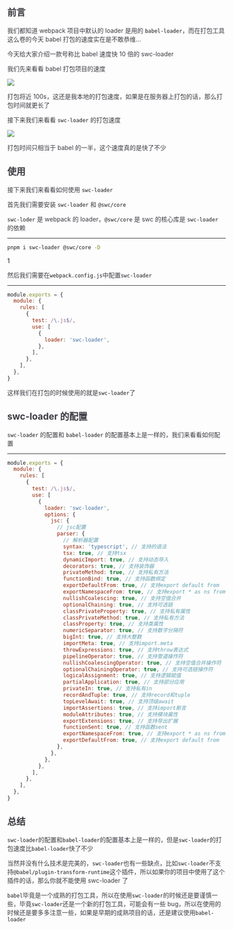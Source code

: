 ## <font style="color:rgb(60, 60, 67);">前言</font>
<font style="color:rgb(60, 60, 67);">我们都知道 webpack 项目中默认的 loader 是用的</font><font style="color:rgb(60, 60, 67);"> </font>`babel-loader`<font style="color:rgb(60, 60, 67);">，而在打包工具这么卷的今天 babel 打包的速度实在是不敢恭维...</font>

<font style="color:rgb(60, 60, 67);">今天给大家介绍一款号称比 babel 速度快 10 倍的 swc-loader</font>

<font style="color:rgb(60, 60, 67);">我们先来看看 babel 打包项目的速度</font>

![](https://cdn.nlark.com/yuque/0/2024/jpeg/207857/1725605151038-31e8a353-ab55-4409-b97e-0db2e69a4c29.jpeg)

<font style="color:rgb(60, 60, 67);">打包将近 100s，这还是我本地的打包速度，如果是在服务器上打包的话，那么打包时间就更长了</font>

<font style="color:rgb(60, 60, 67);">接下来我们来看看</font><font style="color:rgb(60, 60, 67);"> </font>`swc-loader`<font style="color:rgb(60, 60, 67);"> </font><font style="color:rgb(60, 60, 67);">的打包速度</font>

![](https://cdn.nlark.com/yuque/0/2024/jpeg/207857/1725605151101-c13ca3a2-eb96-4b22-9a7a-945adac4d25d.jpeg)

<font style="color:rgb(60, 60, 67);">打包时间只相当于 babel 的一半，这个速度真的是快了不少</font>

## <font style="color:rgb(60, 60, 67);">使用</font>
<font style="color:rgb(60, 60, 67);">接下来我们来看看如何使用</font><font style="color:rgb(60, 60, 67);"> </font>`swc-loader`

<font style="color:rgb(60, 60, 67);">首先我们需要安装</font><font style="color:rgb(60, 60, 67);"> </font>`swc-loader`<font style="color:rgb(60, 60, 67);"> </font><font style="color:rgb(60, 60, 67);">和</font><font style="color:rgb(60, 60, 67);"> </font>`@swc/core`

`swc-loder`<font style="color:rgb(60, 60, 67);"> 是 webpack 的 loader，</font>`@swc/core`<font style="color:rgb(60, 60, 67);"> 是 swc 的核心库是 </font>`swc-loader`<font style="color:rgb(60, 60, 67);"> 的依赖</font>

****

```bash
pnpm i swc-loader @swc/core -D
```

1

<font style="color:rgb(60, 60, 67);">然后我们需要在</font>`webpack.config.js`<font style="color:rgb(60, 60, 67);">中配置</font>`swc-loader`

****

```javascript
module.exports = {
  module: {
    rules: [
      {
        test: /\.js$/,
        use: [
          {
            loader: 'swc-loader',
          },
        ],
      },
    ],
  },
}
```

 

<font style="color:rgb(60, 60, 67);">这样我们在打包的时候使用的就是</font>`swc-loader`<font style="color:rgb(60, 60, 67);">了</font>

## <font style="color:rgb(60, 60, 67);">swc-loader 的配置</font>
`swc-loader`<font style="color:rgb(60, 60, 67);"> </font><font style="color:rgb(60, 60, 67);">的配置和</font><font style="color:rgb(60, 60, 67);"> </font>`babel-loader`<font style="color:rgb(60, 60, 67);"> </font><font style="color:rgb(60, 60, 67);">的配置基本上是一样的，我们来看看如何配置</font>

****

```javascript
module.exports = {
  module: {
    rules: [
      {
        test: /\.js$/,
        use: [
          {
            loader: 'swc-loader',
            options: {
              jsc: {
                // jsc配置
                parser: {
                  // 解析器配置
                  syntax: 'typescript', // 支持的语法
                  tsx: true, // 支持tsx
                  dynamicImport: true, // 支持动态导入
                  decorators: true, // 支持装饰器
                  privateMethod: true, // 支持私有方法
                  functionBind: true, // 支持函数绑定
                  exportDefaultFrom: true, // 支持export default from
                  exportNamespaceFrom: true, // 支持export * as ns from
                  nullishCoalescing: true, // 支持空值合并
                  optionalChaining: true, // 支持可选链
                  classPrivateProperty: true, // 支持私有属性
                  classPrivateMethod: true, // 支持私有方法
                  classProperty: true, // 支持类属性
                  numericSeparator: true, // 支持数字分隔符
                  bigInt: true, // 支持大整数
                  importMeta: true, // 支持import.meta
                  throwExpressions: true, // 支持throw表达式
                  pipelineOperator: true, // 支持管道操作符
                  nullishCoalescingOperator: true, // 支持空值合并操作符
                  optionalChainingOperator: true, // 支持可选链操作符
                  logicalAssignment: true, // 支持逻辑赋值
                  partialApplication: true, // 支持部分应用
                  privateIn: true, // 支持私有in
                  recordAndTuple: true, // 支持record和tuple
                  topLevelAwait: true, // 支持顶级await
                  importAssertions: true, // 支持import断言
                  moduleAttributes: true, // 支持模块属性
                  exportExtensions: true, // 支持导出扩展
                  functionSent: true, // 支持函数sent
                  exportNamespaceFrom: true, // 支持export * as ns from
                  exportDefaultFrom: true, // 支持export default from
                },
              },
            },
          },
        ],
      },
    ],
  },
}
```



## <font style="color:rgb(60, 60, 67);">总结</font>
`swc-loader`<font style="color:rgb(60, 60, 67);">的配置和</font>`babel-loader`<font style="color:rgb(60, 60, 67);">的配置基本上是一样的，但是</font>`swc-loader`<font style="color:rgb(60, 60, 67);">的打包速度比</font>`babel-loader`<font style="color:rgb(60, 60, 67);">快了不少</font>

<font style="color:rgb(60, 60, 67);">当然并没有什么技术是完美的，</font>`swc-loader`<font style="color:rgb(60, 60, 67);">也有一些缺点，比如</font>`swc-loader`<font style="color:rgb(60, 60, 67);">不支持</font>`@babel/plugin-transform-runtime`<font style="color:rgb(60, 60, 67);">这个插件，所以如果你的项目中使用了这个插件的话，那么你就不能使用 swc-loader 了</font>

`babel`<font style="color:rgb(60, 60, 67);">毕竟是一个成熟的打包工具，所以在使用</font>`swc-loader`<font style="color:rgb(60, 60, 67);">的时候还是要谨慎一些，毕竟</font>`swc-loader`<font style="color:rgb(60, 60, 67);">还是一个新的打包工具，可能会有一些 bug，所以在使用的时候还是要多多注意一些，如果是早期的成熟项目的话，还是建议使用</font>`babel-loader`

